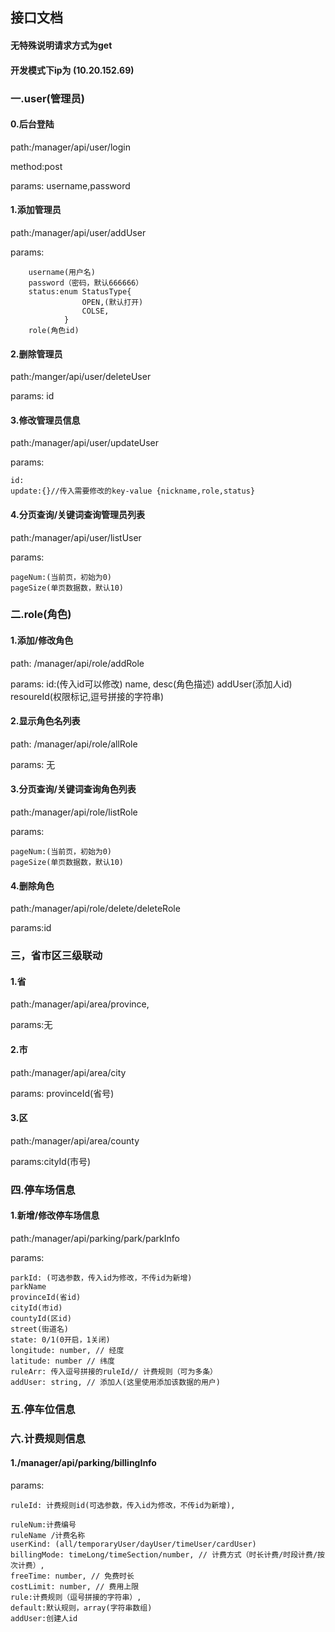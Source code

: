 ## 接口文档

#### 无特殊说明请求方式为get
#### 开发模式下ip为 (10.20.152.69)

### 一.user(管理员)


#### 0.后台登陆

path:/manager/api/user/login

method:post

params: username,password


#### 1.添加管理员
path:/manager/api/user/addUser 

params: 

        username(用户名) 
        password（密码，默认666666）
        status:enum StatusType{
                    OPEN,(默认打开) 
                    COLSE,
                }
        role(角色id)
#### 2.删除管理员
path:/manger/api/user/deleteUser 

params: id

#### 3.修改管理员信息

path:/manager/api/user/updateUser

params:

    id:
    update:{}//传入需要修改的key-value {nickname,role,status}
#### 4.分页查询/关键词查询管理员列表

path:/manager/api/user/listUser

params:

    pageNum:(当前页，初始为0)
    pageSize(单页数据数，默认10)

### 二.role(角色)

#### 1.添加/修改角色

path: /manager/api/role/addRole


params:
    id:(传入id可以修改)
    name,
    desc(角色描述)
    addUser(添加人id)
    resoureId(权限标记,逗号拼接的字符串)

#### 2.显示角色名列表

path: /manager/api/role/allRole

params: 无

#### 3.分页查询/关键词查询角色列表

path:/manager/api/role/listRole

params:

    pageNum:(当前页，初始为0)
    pageSize(单页数据数，默认10)    

#### 4.删除角色

path:/manager/api/role/delete/deleteRole

params:id

### 三，省市区三级联动

#### 1.省

path:/manager/api/area/province,

params:无

#### 2.市

path:/manager/api/area/city

params: provinceId(省号)


#### 3.区

path:/manager/api/area/county

params:cityId(市号)

### 四.停车场信息

#### 1.新增/修改停车场信息

path:/manager/api/parking/park/parkInfo

params: 

    parkId: (可选参数，传入id为修改，不传id为新增)
    parkName
    provinceId(省id)
    cityId(市id)
    countyId(区id)
    street(街道名)
    state: 0/1(0开启，1关闭)
    longitude: number, // 经度
    latitude: number // 纬度
    ruleArr: 传入逗号拼接的ruleId// 计费规则（可为多条）
    addUser: string, // 添加人(这里使用添加该数据的用户)


### 五.停车位信息

### 六.计费规则信息

#### 1./manager/api/parking/billingInfo

params:

    ruleId: 计费规则id(可选参数，传入id为修改，不传id为新增),

    ruleNum:计费编号
    ruleName /计费名称
    userKind: (all/temporaryUser/dayUser/timeUser/cardUser)
    billingMode: timeLong/timeSection/number, // 计费方式（时长计费/时段计费/按次计费）,
    freeTime: number, // 免费时长
    costLimit: number, // 费用上限
    rule:计费规则（逗号拼接的字符串）,
    default:默认规则，array(字符串数组)
    addUser:创建人id


